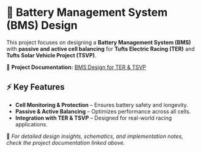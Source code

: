 # 🔋 Battery Management System (BMS) Design  

This project focuses on designing a **Battery Management System (BMS)** with **passive and active cell balancing** for **Tufts Electric Racing (TER)** and **Tufts Solar Vehicle Project (TSVP)**.  

🔗 **Project Documentation:** [BMS Design for TER & TSVP](https://narrow-theory-18d.notion.site/A-Battery-Management-System-Design-for-TER-and-TSVP-1af436c3d41a803395d8ec166d463b04?pvs=74)  

## ⚡ Key Features  
- **Cell Monitoring & Protection** – Ensures battery safety and longevity.  
- **Passive & Active Balancing** – Optimizes performance across all cells.  
- **Integration with TER & TSVP** – Designed for real-world racing applications.  

📌 *For detailed design insights, schematics, and implementation notes, check the project documentation linked above.*  

